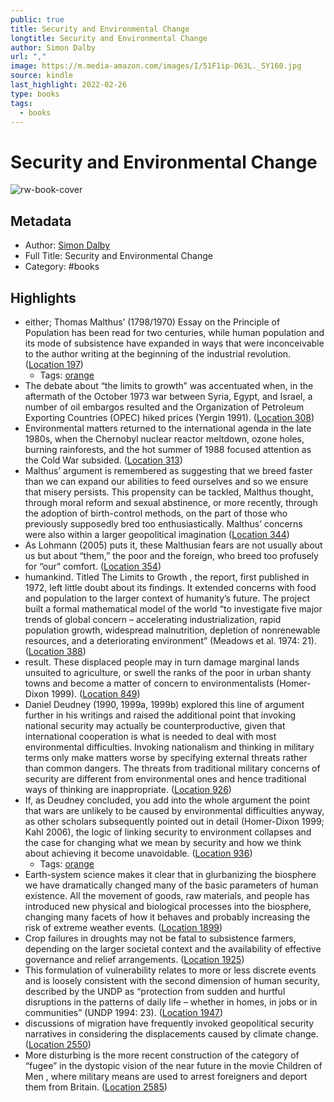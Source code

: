 ```yaml
---
public: true
title: Security and Environmental Change
longtitle: Security and Environmental Change
author: Simon Dalby
url: ","
image: https://m.media-amazon.com/images/I/51F1ip-D63L._SY160.jpg
source: kindle
last_highlight: 2022-02-26
type: books
tags:
  - books
---
```

# Security and Environmental Change

![rw-book-cover](https://m.media-amazon.com/images/I/51F1ip-D63L._SY160.jpg)

## Metadata
- Author: [Simon Dalby](Simon%20Dalby.md)
- Full Title: Security and Environmental Change
- Category: #books

## Highlights
- either; Thomas Malthus’ (1798/1970) Essay on the Principle of Population has been read for two centuries, while human population and its mode of subsistence have expanded in ways that were inconceivable to the author writing at the beginning of the industrial revolution. ([Location 197](https://readwise.io/to_kindle?action=open&asin=B00EAMQVMK&location=197))
    - Tags: [orange](orange.md) 
- The debate about “the limits to growth” was accentuated when, in the aftermath of the October 1973 war between Syria, Egypt, and Israel, a number of oil embargos resulted and the Organization of Petroleum Exporting Countries (OPEC) hiked prices (Yergin 1991). ([Location 308](https://readwise.io/to_kindle?action=open&asin=B00EAMQVMK&location=308))
- Environmental matters returned to the international agenda in the late 1980s, when the Chernobyl nuclear reactor meltdown, ozone holes, burning rainforests, and the hot summer of 1988 focused attention as the Cold War subsided. ([Location 313](https://readwise.io/to_kindle?action=open&asin=B00EAMQVMK&location=313))
- Malthus’ argument is remembered as suggesting that we breed faster than we can expand our abilities to feed ourselves and so we ensure that misery persists. This propensity can be tackled, Malthus thought, through moral reform and sexual abstinence, or more recently, through the adoption of birth-control methods, on the part of those who previously supposedly bred too enthusiastically. Malthus’ concerns were also within a larger geopolitical imagination ([Location 344](https://readwise.io/to_kindle?action=open&asin=B00EAMQVMK&location=344))
- As Lohmann (2005) puts it, these Malthusian fears are not usually about us but about “them,” the poor and the foreign, who breed too profusely for “our” comfort. ([Location 354](https://readwise.io/to_kindle?action=open&asin=B00EAMQVMK&location=354))
- humankind. Titled The Limits to Growth , the report, first published in 1972, left little doubt about its findings. It extended concerns with food and population to the larger context of humanity’s future. The project built a formal mathematical model of the world “to investigate five major trends of global concern – accelerating industrialization, rapid population growth, widespread malnutrition, depletion of nonrenewable resources, and a deteriorating environment” (Meadows et al. 1974: 21). ([Location 388](https://readwise.io/to_kindle?action=open&asin=B00EAMQVMK&location=388))
- result. These displaced people may in turn damage marginal lands unsuited to agriculture, or swell the ranks of the poor in urban shanty towns and become a matter of concern to environmentalists (Homer-Dixon 1999). ([Location 849](https://readwise.io/to_kindle?action=open&asin=B00EAMQVMK&location=849))
- Daniel Deudney (1990, 1999a, 1999b) explored this line of argument further in his writings and raised the additional point that invoking national security may actually be counterproductive, given that international cooperation is what is needed to deal with most environmental difficulties. Invoking nationalism and thinking in military terms only make matters worse by specifying external threats rather than common dangers. The threats from traditional military concerns of security are different from environmental ones and hence traditional ways of thinking are inappropriate. ([Location 926](https://readwise.io/to_kindle?action=open&asin=B00EAMQVMK&location=926))
- If, as Deudney concluded, you add into the whole argument the point that wars are unlikely to be caused by environmental difficulties anyway, as other scholars subsequently pointed out in detail (Homer-Dixon 1999; Kahl 2006), the logic of linking security to environment collapses and the case for changing what we mean by security and how we think about achieving it become unavoidable. ([Location 936](https://readwise.io/to_kindle?action=open&asin=B00EAMQVMK&location=936))
    - Tags: [orange](orange.md) 
- Earth-system science makes it clear that in glurbanizing the biosphere we have dramatically changed many of the basic parameters of human existence. All the movement of goods, raw materials, and people has introduced new physical and biological processes into the biosphere, changing many facets of how it behaves and probably increasing the risk of extreme weather events. ([Location 1899](https://readwise.io/to_kindle?action=open&asin=B00EAMQVMK&location=1899))
- Crop failures in droughts may not be fatal to subsistence farmers, depending on the larger societal context and the availability of effective governance and relief arrangements. ([Location 1925](https://readwise.io/to_kindle?action=open&asin=B00EAMQVMK&location=1925))
- This formulation of vulnerability relates to more or less discrete events and is loosely consistent with the second dimension of human security, described by the UNDP as “protection from sudden and hurtful disruptions in the patterns of daily life – whether in homes, in jobs or in communities” (UNDP 1994: 23). ([Location 1947](https://readwise.io/to_kindle?action=open&asin=B00EAMQVMK&location=1947))
- discussions of migration have frequently invoked geopolitical security narratives in considering the displacements caused by climate change. ([Location 2550](https://readwise.io/to_kindle?action=open&asin=B00EAMQVMK&location=2550))
- More disturbing is the more recent construction of the category of “fugee” in the dystopic vision of the near future in the movie Children of Men , where military means are used to arrest foreigners and deport them from Britain. ([Location 2585](https://readwise.io/to_kindle?action=open&asin=B00EAMQVMK&location=2585))
